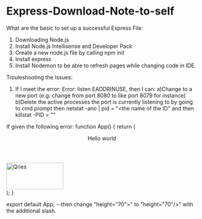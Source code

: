 # Express-Download-Note-to-self

What are the basic to set up a successful Express File:
1) Downloading Node.js
2) Install Node.js Intellisense and Developer Pack
3) Create a new node.js file by calling npm init
4) Install express
5) Install Nodemon to be able to refresh pages while changing code in IDE. 

Trouleshooting the Issues:
1) If I meet the error: Error: listen EADDRINUSE, then I can: 
a)Change to a new port (e.g: change from port 8080 to like port 8079 for instance)
b)Delete the active processes the port is currently listening to by going to cmd prompt then netstat -ano | pid = "<the name of the ID" and then
   killstat -PID = "<the ID>"

If given the following error:
function App() {
return (
<div className="App">
<header>Hello world</header>
<a href="https://www.qries.com/"><img alt="Qries" src="https://www.qries.com/images/banner_logo.png" width= "150" height="70"></a>
</div>
);
}

export default App;
--then change "height="70">" to "height="70"/>" with the additional slash.
